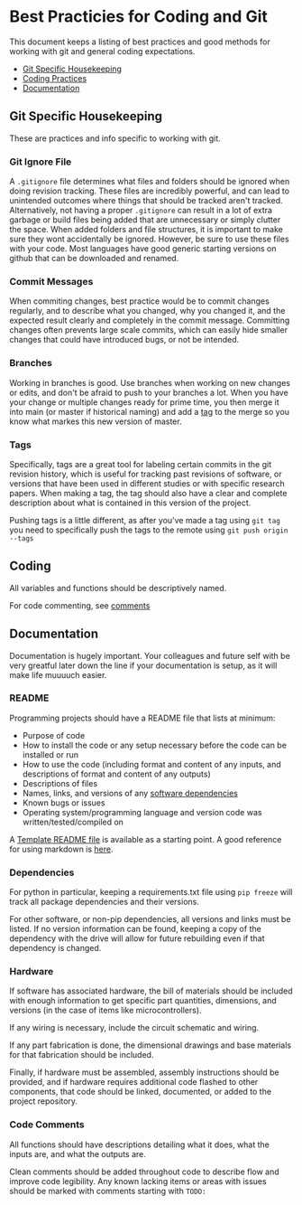 # Best Practicies for Coding and Git
This document keeps a listing of best practices and good methods for working with git and general coding expectations.

 - [Git Specific Housekeeping](#git-specific-housekeeping)
 - [Coding Practices](#coding)
 - [Documentation](#documentation)


## Git Specific Housekeeping
These are practices and info specific to working with git.

### Git Ignore File
A ```.gitignore``` file determines what files and folders should be ignored when doing revision tracking. These files are incredibly powerful, and can lead to unintended outcomes where things that should be tracked aren't tracked. Alternatively, not having a proper ```.gitignore``` can result in a lot of extra garbage or build files being added that are unnecessary or simply clutter the space. When added folders and file structures, it is important to make sure they wont accidentally be ignored. However, be sure to use these files with your code. Most languages have good generic starting versions on github that can be downloaded and renamed.

### Commit Messages
When commiting changes, best practice would be to commit changes regularly, and to describe what you changed, why you changed it, and the expected result clearly and completely in the commit message. Committing changes often prevents large scale commits, which can easily hide smaller changes that could have introduced bugs, or not be intended.

### Branches
Working in branches is good. Use branches when working on new changes or edits, and don't be afraid to push to your branches a lot. When you have your change or multiple changes ready for prime time, you then merge it into main (or master if historical naming) and add a [tag](#tags) to the merge so you know what markes this new version of master.

### Tags
Specifically, tags are a great tool for labeling certain commits in the git revision history, which is useful for tracking past revisions of software, or versions that have been used in different studies or with specific research papers. When making a tag, the tag should also have a clear and complete description about what is contained in this version of the project.

Pushing tags is a little different, as after you've made a tag using ```git tag``` you need to specifically push the tags to the remote using ```git push origin --tags```


## Coding
All variables and functions should be descriptively named.

For code commenting, see [comments](#code-comments)



## Documentation
Documentation is hugely important. Your colleagues and future self with be very greatful later down the line if your documentation is setup, as it will make life muuuuch easier.

### README
Programming projects should have a README file that lists at minimum:

 - Purpose of code
 - How to install the code or any setup necessary before the code can be installed or run
 - How to use the code (including format and content of any inputs, and descriptions of format and content of any outputs)
 - Descriptions of files
 - Names, links, and versions of any [software dependencies](#dependencies)
 - Known bugs or issues
 - Operating system/programming language and version code was written/tested/compiled on

 A [Template README file](./media/README_template.md) is available as a starting point. A good reference for using markdown is [here](https://github.com/adam-p/markdown-here/wiki/Markdown-Cheatsheet).

### Dependencies
For python in particular, keeping a requirements.txt file using ```pip freeze``` will track all package dependencies and their versions.

For other software, or non-pip dependencies, all versions and links must be listed. If no version information can be found, keeping a copy of the dependency with the drive will allow for future rebuilding even if that dependency is changed.

### Hardware
If software has associated hardware, the bill of materials should be included with enough information to get specific part quantities, dimensions, and versions (in the case of items like microcontrollers). 

If any wiring is necessary, include the circuit schematic and wiring. 

If any part fabrication is done, the dimensional drawings and base materials for that fabrication should be included.

Finally, if hardware must be assembled, assembly instructions should be provided, and if hardware requires additional code flashed to other components, that code should be linked, documented, or added to the project repository.

### Code Comments
All functions should have descriptions detailing what it does, what the inputs are, and what the outputs are.

Clean comments should be added throughout code to describe flow and improve code legibility. Any known lacking items or areas with issues should be marked with comments starting with ```TODO: ```